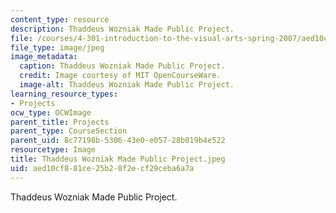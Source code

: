 ```yaml
---
content_type: resource
description: Thaddeus Wozniak Made Public Project.
file: /courses/4-301-introduction-to-the-visual-arts-spring-2007/aed10cf881ce25b28f2ecf29ceba6a7a_ThaddeusWozniakMadePublicProject.jpeg
file_type: image/jpeg
image_metadata:
  caption: Thaddeus Wozniak Made Public Project.
  credit: Image courtesy of MIT OpenCourseWare.
  image-alt: Thaddeus Wozniak Made Public Project.
learning_resource_types:
- Projects
ocw_type: OCWImage
parent_title: Projects
parent_type: CourseSection
parent_uid: 8c77198b-5306-43e0-e057-28b019b4e522
resourcetype: Image
title: Thaddeus Wozniak Made Public Project.jpeg
uid: aed10cf8-81ce-25b2-8f2e-cf29ceba6a7a
---
```

Thaddeus Wozniak Made Public Project.